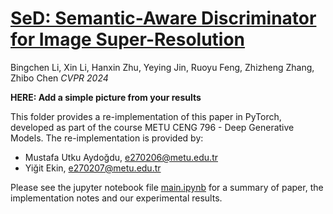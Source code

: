 # [SeD: Semantic-Aware Discriminator for Image Super-Resolution](https://arxiv.org/pdf/2402.19387)

Bingchen Li, Xin Li, Hanxin Zhu, Yeying Jin, Ruoyu Feng, Zhizheng Zhang, Zhibo Chen
*CVPR 2024*

**HERE: Add a simple picture from your results**

This folder provides a re-implementation of this paper in PyTorch, developed as part of the course METU CENG 796 - Deep Generative Models. The re-implementation is provided by:
* Mustafa Utku Aydoğdu, e270206@metu.edu.tr 
* Yiğit Ekin, e270207@metu.edu.tr

Please see the jupyter notebook file [main.ipynb](main.ipynb) for a summary of paper, the implementation notes and our experimental results.

